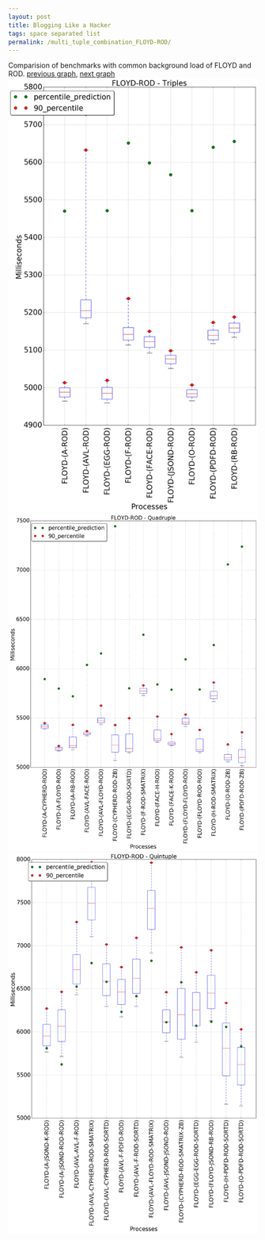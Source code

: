```yaml
---
layout: post
title: Blogging Like a Hacker
tags: space separated list
permalink: /multi_tuple_combination_FLOYD-ROD/
---
```


Comparision of benchmarks with common background load of FLOYD and ROD.
[previous graph](./multi_tuple_combination_FLOYD-RB/), [next graph](./multi_tuple_combination_FLOYD-SMATRIX/)
<img src="./images/triple/FLOYD/FLOYD-ROD_box.png" alt="graph figure"><img src="./images/quadruple/FLOYD/FLOYD-ROD_box.png" alt="graph figure"><img src="./images/quintuple/FLOYD/FLOYD-ROD_box.png" alt="graph figure">